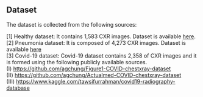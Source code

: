 ## Dataset

The dataset is collected from the following sources:<br/>

[1] Healthy dataset: It contains 1,583 CXR images. Dataset is available [here](https://data.mendeley.com/datasets/rscbjbr9sj/2).<br/>
[2] Pneumonia dataset: It is composed of 4,273 CXR images. Dataset is available [here](https://data.mendeley.com/datasets/rscbjbr9sj/2) <br/>
[3] Covid-19 dataset: Covid-19 dataset contains 2,358 of CXR images and it is formed using the following publicly available sources.<br/>
		(I) https://github.com/agchung/Figure1-COVID-chestxray-dataset<br/>
		(II) https://github.com/agchung/Actualmed-COVID-chestxray-dataset<br/>
		(III) https://www.kaggle.com/tawsifurrahman/covid19-radiography-database